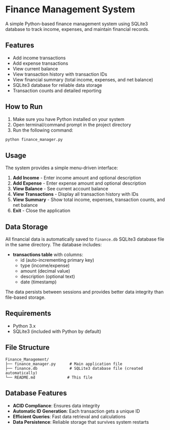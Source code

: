 # Finance Management System

A simple Python-based finance management system using SQLite3 database to track income, expenses, and maintain financial records.

## Features

- Add income transactions
- Add expense transactions
- View current balance
- View transaction history with transaction IDs
- View financial summary (total income, expenses, and net balance)
- SQLite3 database for reliable data storage
- Transaction counts and detailed reporting

## How to Run

1. Make sure you have Python installed on your system
2. Open terminal/command prompt in the project directory
3. Run the following command:

```bash
python finance_manager.py
```

## Usage

The system provides a simple menu-driven interface:

1. **Add Income** - Enter income amount and optional description
2. **Add Expense** - Enter expense amount and optional description
3. **View Balance** - See current account balance
4. **View Transactions** - Display all transaction history with IDs
5. **View Summary** - Show total income, expenses, transaction counts, and net balance
6. **Exit** - Close the application

## Data Storage

All financial data is automatically saved to `finance.db` SQLite3 database file in the same directory. The database includes:

- **transactions table** with columns:
  - id (auto-incrementing primary key)
  - type (income/expense)
  - amount (decimal value)
  - description (optional text)
  - date (timestamp)

The data persists between sessions and provides better data integrity than file-based storage.

## Requirements

- Python 3.x
- SQLite3 (included with Python by default)

## File Structure

```
Finance_Management/
├── finance_manager.py      # Main application file
├── finance.db              # SQLite3 database file (created automatically)
└── README.md              # This file
```

## Database Features

- **ACID Compliance**: Ensures data integrity
- **Automatic ID Generation**: Each transaction gets a unique ID
- **Efficient Queries**: Fast data retrieval and calculations
- **Data Persistence**: Reliable storage that survives system restarts